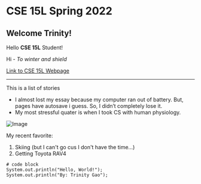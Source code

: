 # CSE 15L Spring 2022

## Welcome Trinity!

Hello **CSE 15L** Student!

Hi - *To winter and shield*

[Link to CSE 15L Webpage](https://trinnnn.github.io/CSE-15l/)

---

This is a list of stories
* I almost lost my essay because my computer ran out of battery. But, pages have autosave i guess. So, I didn’t completely lose it. 
* My most stressful quater is when I took CS with human physiology.

![Image](https://snowbrains.com/wp-content/uploads/2020/12/IMG_9795-min-scaled.jpg)

My recent favorite:
1. Skiing (but I can't go cus I don't have the time...)
1. Getting Toyota RAV4

```
# code block
System.out.println("Hello, World!");
System.out.println("By: Trinity Gao");
```
